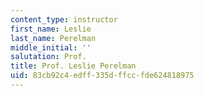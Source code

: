 ```yaml
---
content_type: instructor
first_name: Leslie
last_name: Perelman
middle_initial: ''
salutation: Prof.
title: Prof. Leslie Perelman
uid: 83cb92c4-edff-335d-ffcc-fde624818975
---
```

